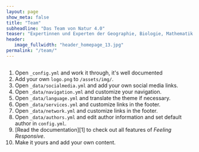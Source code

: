 ```yaml
---
layout: page
show_meta: false
title: "Team"
subheadline: "Das Team von Natur 4.0"
teaser: "Expertinnen und Experten der Geographie, Biologie, Mathematik und Informatik entwickeln vernetzte Systeme zum Naturschutzmonitoring."
header:
   image_fullwidth: "header_homepage_13.jpg"
permalink: "/team/"
---
```



<div class="row">
  <div class="medium-2 columns">
    <img class="t60" src="{{ site.urlimg }}mediaplayer_js-home.jpg" alt="">
  </div>
  <div class="medium-10 columns">
    <img src="{{ site.urlimg }}team/tnauss.jpg" alt="">
  </div>
</div>
<img src="{{ site.urlimg }}tnauss.jpg" alt="">

1. Open `_config.yml` and work it through, it's well documented
1. Add your own `logo.png` to `/assets/img/`.
1. Open `_data/socialmedia.yml` and add your own social media links.
1. Open `_data/navigation.yml` and customize your navigation.
1. Open `_data/language.yml` and translate the theme if necessary.
1. Open `_data/services.yml` and customize links in the footer.
1. Open `_data/network.yml` and customize links in the footer.
1. Open `_data/authors.yml` and edit author information and set default author in `config.yml`.
1. [Read the documentation][1] to check out all features of *Feeling Responsive*.
1. Make it yours and add your own content.

